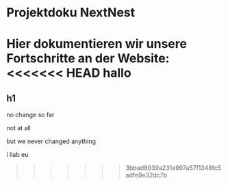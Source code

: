 # Projektdoku NextNest

Hier dokumentieren wir unsere Fortschritte an der Website:
<<<<<<< HEAD
hallo
=======

## h1

no change so far

not at all

but we never changed anything

i liab eu
>>>>>>> 3bbad8039a231e997a57f1348fc5adfe9e32dc7b

